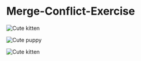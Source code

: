 # Merge-Conflict-Exercise



![Cute kitten](https://placekitten.com/400/600)

![Cute puppy](https://place-puppy.com/600x400)

![Cute kitten](https://placekitten.com/600/400)

